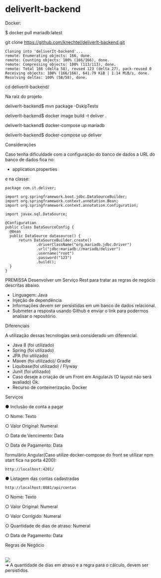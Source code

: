 # deliverIt-backend
Docker:

$ docker pull mariadb:latest

git clone https://github.com/knechtel/deliverIt-backend.git
  ```
Cloning into 'deliverIt-backend'...
remote: Enumerating objects: 166, done.
remote: Counting objects: 100% (166/166), done.
remote: Compressing objects: 100% (113/113), done.
remote: Total 166 (delta 58), reused 123 (delta 27), pack-reused 0
Receiving objects: 100% (166/166), 641.79 KiB | 1.14 MiB/s, done.
Resolving deltas: 100% (58/58), done.
  ```
cd deliverIt-backend/

Na raiz do projeto

deliverIt-backend$ mvn package -DskipTests

deliverIt-backend$ docker image build -t deliver .

deliverIt-backend$ docker-compose up mariadb

deliverIt-backend$ docker-compose up deliver

Considerações 

Caso tenha dificuldade com a configuração do banco de dados a URL do banco de dados fica no:

- application.properties

e na classe:
  ```
package com.it.deliver;

import org.springframework.boot.jdbc.DataSourceBuilder;
import org.springframework.context.annotation.Bean;
import org.springframework.context.annotation.Configuration;

import javax.sql.DataSource;

@Configuration
public class DataSourceConfig {
    @Bean
    public DataSource datasource() {
        return DataSourceBuilder.create()
                .driverClassName("org.mariadb.jdbc.Driver")
                .url("jdbc:mariadb://mariadb/deliver")
                .username("root")
                .password("123")
                .build();
    }
}
  ```



PREMISSA
Desenvolver um Serviço Rest para tratar as regras de negócio descritas abaixo.
- Linguagem: Java
- Injeção de dependência
- Informações devem ser persistidas em um banco de dados relacional.
- Submeter a resposta usando Github e enviar o link para podermos analisar o repositório.

Diferenciais

A utilização dessas tecnologias será considerado um diferencial.
- Java 8 (foi utilizado)
- Spring (foi utilizado)
- JPA (foi utilizado)
- Maven (foi utilizado)/ Gradle
- Liquibase(foi utilizado) / Flyway
- Junit (foi utilizado)
- Caso deseje a criação de um Front em AngularJs  (O layout não será avaliado) Ok.
- Recurso de conteinerização. Docker

Serviços

● Inclusão de conta a pagar
<p>○ Nome: Texto</p>
<p>○ Valor Original: Numeral</p>
<p>○ Data de Vencimento: Data</p>
<p>○ Data de Pagamento: Data</p>

formulário Angular(Caso utilize docker-compose do front se utilizar npm start fica na porta 4200):
```
http://localhost:4201/
```

● Listagem das contas cadastradas
  
```
http://localhost:8081/api/contas
```

<p>○ Nome: Texto</p>
<p>○ Valor Original: Numeral</p>
<p>○ Valor Corrigido: Numeral</p>
<p>○ Quantidade de dias de atraso: Numeral</p>
<p>○ Data de Pagamento: Data</p>

Regras de Negócio

<br>
<img src='https://1.bp.blogspot.com/-KH6xjgpOgvU/Xxu2iQ1QQjI/AAAAAAAAJKw/ZNACuRQVqEAaOnAF-d5WBAdV1BElv-uGQCLcBGAsYHQ/s1600/Screen%2BShot%2B2020-07-25%2Bat%2B01.34.38.png'/>
</br>
➔ A quantidade de dias em atraso e a regra para o cálculo, devem ser persistidos. 

